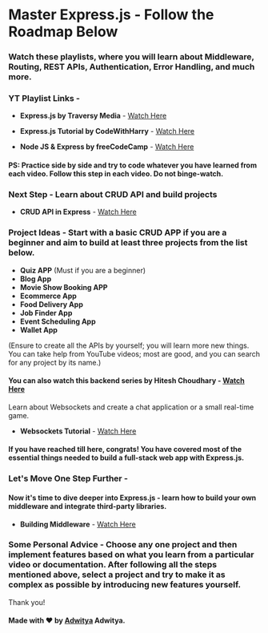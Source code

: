 # Master Express.js - Follow the Roadmap Below

### Watch these playlists, where you will learn about Middleware, Routing, REST APIs, Authentication, Error Handling, and much more.

### YT Playlist Links -

- **Express.js by Traversy Media** - [Watch Here](https://youtu.be/CnH3kAXSrmU?si=zFGFOxXrcTEa7BqK) 

- **Express.js Tutorial by CodeWithHarry** - [Watch Here](https://youtu.be/7H_QH9nipNs?si=JCKGMsTmLyyb5FmX)

- **Node JS & Express by freeCodeCamp** - [Watch Here](https://youtu.be/Oe421EPjeBE?si=eSsgQD5IXRbleigQ)

#### PS: Practice side by side and try to code whatever you have learned from each video. Follow this step in each video. Do not binge-watch.

### Next Step - Learn about CRUD API and build projects

- **CRUD API in Express** - [Watch Here](https://youtu.be/_7UQPve99r4?si=EaBinIdMWm81BEDo)

### Project Ideas - Start with a basic CRUD APP if you are a beginner and aim to build at least three projects from the list below.
- **Quiz APP** (Must if you are a beginner)
- **Blog App**
- **Movie Show Booking APP**
- **Ecommerce App**
- **Food Delivery App**
- **Job Finder App**
- **Event Scheduling App**
- **Wallet App**

(Ensure to create all the APIs by yourself; you will learn more new things. You can take help from YouTube videos; most are good, and you can search for any project by its name.)

#### You can also watch this backend series by Hitesh Choudhary - [Watch Here](https://youtube.com/playlist?list=PLRAV69dS1uWSl459HU5liKv8q4iZ44xBq&si=Gab0DNJuoQPmIiD2)

Learn about Websockets and create a chat application or a small real-time game.
- **Websockets Tutorial** - [Watch Here](https://youtu.be/CzcfeL7ymbU?si=5F1D73GFIra0QIrs)

#### If you have reached till here, congrats! You have covered most of the essential things needed to build a full-stack web app with Express.js.

### Let's Move One Step Further -
#### Now it's time to dive deeper into Express.js - learn how to build your own middleware and integrate third-party libraries.
- **Building Middleware** - [Watch Here](https://youtu.be/lY6icfhap2o?si=DJcajLRsb2EMycoA)

### Some Personal Advice - Choose any one project and then implement features based on what you learn from a particular video or documentation. After following all the steps mentioned above, select a project and try to make it as complex as possible by introducing new features yourself. 

Thank you!

#### Made with ❤️ by [Adwitya](https://www.linkedin.com/in/adwityac/) Adwitya.

